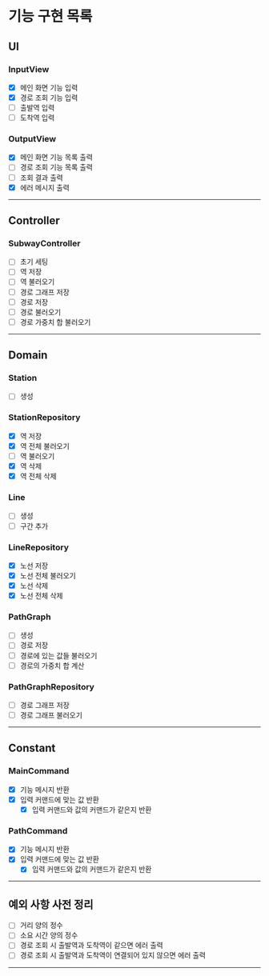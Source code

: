 # 기능 구현 목록

## UI
### InputView
- [x] 메인 화면 기능 입력
- [x] 경로 조회 기능 입력
- [ ] 출발역 입력
- [ ] 도착역 입력

### OutputView
- [x] 메인 화면 기능 목록 출력
- [ ] 경로 조회 기능 목록 출력
- [ ] 조회 결과 출력
- [x] 에러 메시지 출력
---

## Controller
### SubwayController
- [ ] 초기 세팅
- [ ] 역 저장
- [ ] 역 불러오기
- [ ] 경로 그래프 저장
- [ ] 경로 저장
- [ ] 경로 불러오기
- [ ] 경로 가중치 합 불러오기
---

## Domain
### Station
- [ ] 생성

### StationRepository
- [x] 역 저장
- [x] 역 전체 불러오기
- [ ] 역 불러오기
- [x] 역 삭제
- [x] 역 전체 삭제

### Line
- [ ] 생성
- [ ] 구간 추가

### LineRepository
- [x] 노선 저장
- [x] 노선 전체 불러오기
- [x] 노선 삭제
- [x] 노선 전체 삭제

### PathGraph
- [ ] 생성
- [ ] 경로 저장
- [ ] 경로에 있는 값들 불러오기
- [ ] 경로의 가중치 합 계산

### PathGraphRepository
- [ ] 경로 그래프 저장
- [ ] 경로 그래프 불러오기
---

## Constant
### MainCommand
- [x] 기능 메시지 반환
- [x] 입력 커맨드에 맞는 값 반환
  - [x] 입력 커맨드와 값의 커맨드가 같은지 반환

### PathCommand
- [x] 기능 메시지 반환
- [x] 입력 커맨드에 맞는 값 반환
    - [x] 입력 커맨드와 값의 커맨드가 같은지 반환
---

## 예외 사항 사전 정리
- [ ] 거리 양의 정수
- [ ] 소요 시간 양의 정수
- [ ] 경로 조회 시 출발역과 도착역이 같으면 에러 출력
- [ ] 경로 조회 시 출발역과 도착역이 연결되어 있지 않으면 에러 출력
---